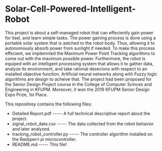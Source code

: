 # Solar-Cell-Powered-Intelligent-Robot

This project is about a self-managed robot that can effeciently gain power for itsel, and learn simple tasks. The power gaining process
is done using a portable solar system that is aatched to the robot body. Thus, allowing it to autonomously absorb power from sunlight if needed. To make this process effecient, we implemnted the Maximum Power Point Tracking algorithms to come out with the maximum possible power. Furthermore, the robot is equiped with an intelligent processing system that allows it to gather data, analyze its environment, and take rational desecions with respect to an installed objective function. Artificial neural networks along with Fuzzy logic algorithms are design to acheive that. The project had been proposed for the Senior Design Project course in the College of Computer Scinces and Engineering in KFUPM. Moreover, it won the 2019 KFUPM Senior Design Expo Prize, 1st Place.


This repositirey contains the following files:

- Detailed Report.pdf            ----- A full technical descriptive report about the project.
- signal_robot_data.csv          ----- The data collected from the robot behavior and later analyzed.
- tracking_robot_controller.py   ----- The controller algorithm installed on the Rasbperri pi microcontroller.
- README.md                      ----- This file!


